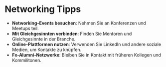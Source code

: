 # Networking Tipps

- **Networking-Events besuchen**: Nehmen Sie an Konferenzen und Meetups teil.
- **Mit Gleichgesinnten verbinden**: Finden Sie Mentoren und Gleichgesinnte in der Branche.
- **Online-Plattformen nutzen**: Verwenden Sie LinkedIn und andere soziale Medien, um Kontakte zu knüpfen.
- **Fx-Alumni-Netzwerke**: Bleiben Sie in Kontakt mit früheren Kollegen und Kommilitonen.
